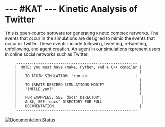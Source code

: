 --- #KAT ---   Kinetic Analysis of Twitter
===

This is open-source software for generating kinetic complex networks. The events that occur in the simulations are designed to mimic the events that occur in Twitter. These events include following, tweeting, retweeting, unfollowing, and agent creation. An agent in our simulations represent users in online social networks such as Twitter. 

         -------------------------------------------------------
        |  NOTE: you must have cmake, Python, and a C++ compiler |
        |                                                        |
        |    TO BEGIN SIMULATION: 'run.sh'                     |
        |                                                        |
        |    TO CREATE DESIRED SIMULATIONS MODIFY                |
        |    'INFILE.yaml'.                                      |
        |                                                        |
        |    FOR EXAMPLES, SEE 'docs' DIRECTORY.                  |
        |    ALSO, SEE 'docs' DIRECTORY FOR FULL                  |
        |    DOCUMENTATION.                                      |
         -------------------------------------------------------


[![Documentation Status](https://readthedocs.org/projects/hashkat/badge/?version=latest)](https://readthedocs.org/projects/hashkat/?badge=latest)

